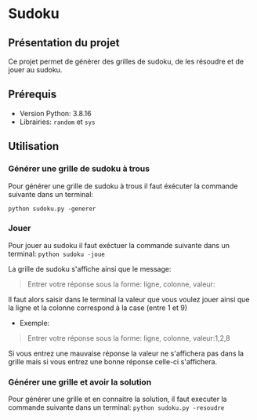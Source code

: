 # Sudoku

## Présentation du projet
Ce projet permet de générer des grilles de sudoku, de les résoudre et de jouer au sudoku.

## Prérequis
* Version Python: 3.8.16
* Librairies: ```random``` et ```sys```

## Utilisation
### Générer une grille de sudoku à trous
Pour générer une grille de sudoku à trous il faut éxécuter la commande suivante dans un terminal:

```python sudoku.py -generer```

### Jouer
Pour jouer au sudoku il faut exéctuer la commande suivante dans un terminal:
```python sudoku -joue```

La grille de sudoku s'affiche ainsi que le message:
> Entrer votre réponse sous la forme: ligne, colonne, valeur:

Il faut alors saisir dans le terminal la valeur que vous voulez jouer ainsi que la ligne et la colonne correspond à la case (entre 1 et 9)

* Exemple:
> Entrer votre réponse sous la forme: ligne, colonne, valeur:1,2,8

Si vous entrez une mauvaise réponse la valeur ne s'affichera pas dans la grille mais si vous entrez une bonne réponse celle-ci s'affichera. 

### Générer une grille et avoir la solution
Pour générer une grille et en connaitre la solution, il faut executer la commande suivante dans un terminal:
```python sudoku.py -resoudre```
